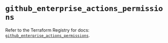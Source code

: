 # `github_enterprise_actions_permissions`

Refer to the Terraform Registry for docs: [`github_enterprise_actions_permissions`](https://registry.terraform.io/providers/integrations/github/6.2.2/docs/resources/enterprise_actions_permissions).
